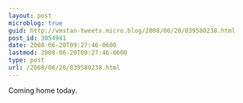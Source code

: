 ```yaml
---
layout: post
microblog: true
guid: http://vmstan-tweets.micro.blog/2008/06/20/839580238.html
post_id: 3054941
date: 2008-06-20T09:27:46-0600
lastmod: 2008-06-20T09:27:46-0600
type: post
url: /2008/06/20/839580238.html
---
```

Coming home today.
